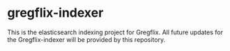 # gregflix-indexer
This is the elasticsearch indexing project for Gregflix. All future updates for the Gregflix-indexer will be provided by this repository.

